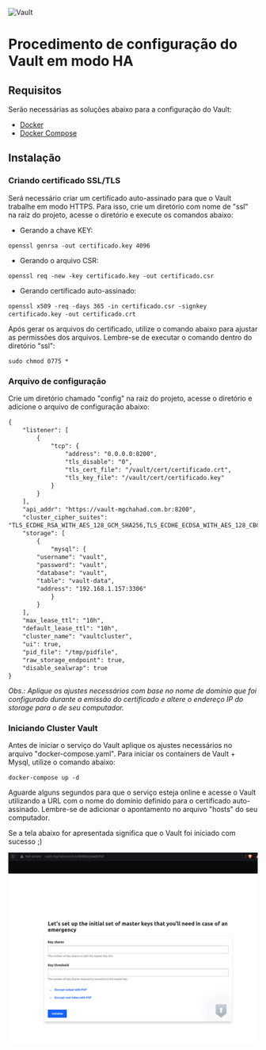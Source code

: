 ![Vault](https://www.drupal.org/files/project-images/Vault_VerticalLogo_FullColor.png)
# Procedimento de configuração do Vault em modo HA
## Requisitos
Serão necessárias as soluções abaixo para a configuração do Vault:

* [Docker](https://www.docker.com/)
* [Docker Compose](https://docs.docker.com/compose/)

## Instalação

### Criando certificado SSL/TLS
Será necessário criar um certificado auto-assinado para que o Vault trabalhe em modo HTTPS. Para isso, crie um diretório com nome de "ssl" na raiz do projeto, acesse o diretório e execute os comandos abaixo:

* Gerando a chave KEY:
```
openssl genrsa -out certificado.key 4096
```
* Gerando o arquivo CSR:
```
openssl req -new -key certificado.key -out certificado.csr
```
* Gerando certificado auto-assinado:
```
openssl x509 -req -days 365 -in certificado.csr -signkey certificado.key -out certificado.crt
```

Após gerar os arquivos do certificado, utilize o comando abaixo para ajustar as permissões dos arquivos. Lembre-se de executar o comando dentro do diretório "ssl":
```
sudo chmod 0775 *
```


### Arquivo de configuração
Crie um diretório chamado "config" na raiz do projeto, acesse o diretório e adicione o arquivo de configuração abaixo:

```
{
    "listener": [
        {
            "tcp": {
                "address": "0.0.0.0:8200",
                "tls_disable": "0",
                "tls_cert_file": "/vault/cert/certificado.crt",
                "tls_key_file": "/vault/cert/certificado.key"
            }
        }
    ],
    "api_addr": "https://vault-mgchahad.com.br:8200",
    "cluster_cipher_suites": "TLS_ECDHE_RSA_WITH_AES_128_GCM_SHA256,TLS_ECDHE_ECDSA_WITH_AES_128_CBC_SHA",
    "storage": [
        {
            "mysql": {
		"username": "vault",
        "password": "vault",
        "database": "vault",
        "table": "vault-data",
        "address": "192.168.1.157:3306"
            }
        }
    ],
    "max_lease_ttl": "10h",
    "default_lease_ttl": "10h",
    "cluster_name": "vaultcluster",
    "ui": true,
    "pid_file": "/tmp/pidfile",
    "raw_storage_endpoint": true,
    "disable_sealwrap": true
}
```

*Obs.: Aplique os ajustes necessários com base no nome de domínio que foi configurado durante a emissão do certificado e altere o endereço IP do storage para o de seu computador.*

### Iniciando Cluster Vault
Antes de iniciar o serviço do Vault aplique os ajustes necessários no arquivo "docker-compose.yaml". Para iniciar os containers de Vault + Mysql, utilize o comando abaixo:
```
docker-compose up -d
```

Aguarde alguns segundos para que o serviço esteja online e acesse o Vault utilizando a URL com o nome do domínio definido para o certificado auto-assinado. Lembre-se de adicionar o apontamento no arquivo "hosts" do seu computador.

Se a tela abaixo for apresentada significa que o Vault foi iniciado com sucesso ;)

![](images/vault.png)
